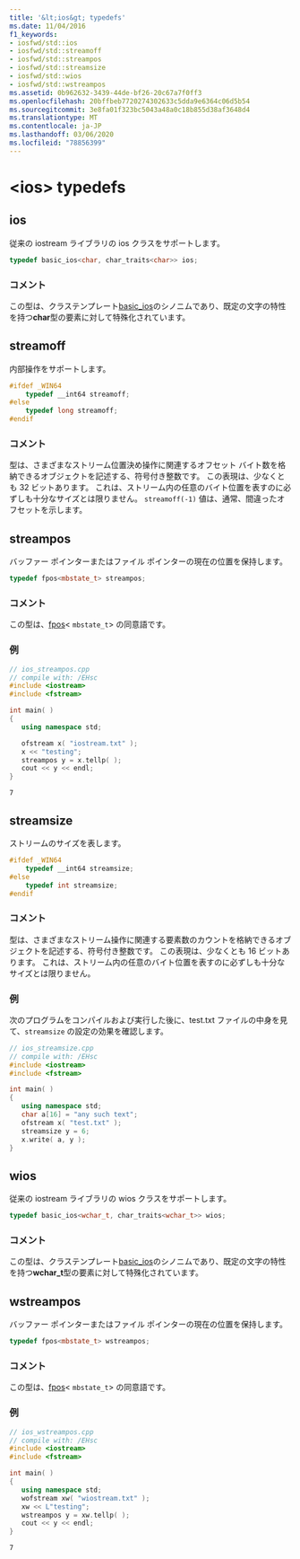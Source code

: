 ```yaml
---
title: '&lt;ios&gt; typedefs'
ms.date: 11/04/2016
f1_keywords:
- iosfwd/std::ios
- iosfwd/std::streamoff
- iosfwd/std::streampos
- iosfwd/std::streamsize
- iosfwd/std::wios
- iosfwd/std::wstreampos
ms.assetid: 0b962632-3439-44de-bf26-20c67a7f0ff3
ms.openlocfilehash: 20bffbeb7720274302633c5dda9e6364c06d5b54
ms.sourcegitcommit: 3e8fa01f323bc5043a48a0c18b855d38af3648d4
ms.translationtype: MT
ms.contentlocale: ja-JP
ms.lasthandoff: 03/06/2020
ms.locfileid: "78856399"
---
```

# <a name="ltiosgt-typedefs"></a>&lt;ios&gt; typedefs

## <a name="ios"></a>ios

従来の iostream ライブラリの ios クラスをサポートします。

```cpp
typedef basic_ios<char, char_traits<char>> ios;
```

### <a name="remarks"></a>コメント

この型は、クラステンプレート[basic_ios](../standard-library/basic-ios-class.md)のシノニムであり、既定の文字の特性を持つ**char**型の要素に対して特殊化されています。

## <a name="streamoff"></a>streamoff

内部操作をサポートします。

```cpp
#ifdef _WIN64
    typedef __int64 streamoff;
#else
    typedef long streamoff;
#endif
```

### <a name="remarks"></a>コメント

型は、さまざまなストリーム位置決め操作に関連するオフセット バイト数を格納できるオブジェクトを記述する、符号付き整数です。 この表現は、少なくとも 32 ビットあります。 これは、ストリーム内の任意のバイト位置を表すのに必ずしも十分なサイズとは限りません。 `streamoff(-1)` 値は、通常、間違ったオフセットを示します。

## <a name="streampos"></a>streampos

バッファー ポインターまたはファイル ポインターの現在の位置を保持します。

```cpp
typedef fpos<mbstate_t> streampos;
```

### <a name="remarks"></a>コメント

この型は、[fpos](../standard-library/fpos-class.md)< `mbstate_t`> の同意語です。

### <a name="example"></a>例

```cpp
// ios_streampos.cpp
// compile with: /EHsc
#include <iostream>
#include <fstream>

int main( )
{
   using namespace std;

   ofstream x( "iostream.txt" );
   x << "testing";
   streampos y = x.tellp( );
   cout << y << endl;
}
```

```Output
7
```

## <a name="streamsize"></a>  streamsize

ストリームのサイズを表します。

```cpp
#ifdef _WIN64
    typedef __int64 streamsize;
#else
    typedef int streamsize;
#endif
```

### <a name="remarks"></a>コメント

型は、さまざまなストリーム操作に関連する要素数のカウントを格納できるオブジェクトを記述する、符号付き整数です。 この表現は、少なくとも 16 ビットあります。 これは、ストリーム内の任意のバイト位置を表すのに必ずしも十分なサイズとは限りません。

### <a name="example"></a>例

次のプログラムをコンパイルおよび実行した後に、test.txt ファイルの中身を見て、`streamsize` の設定の効果を確認します。

```cpp
// ios_streamsize.cpp
// compile with: /EHsc
#include <iostream>
#include <fstream>

int main( )
{
   using namespace std;
   char a[16] = "any such text";
   ofstream x( "test.txt" );
   streamsize y = 6;
   x.write( a, y );
}
```

## <a name="wios"></a>  wios

従来の iostream ライブラリの wios クラスをサポートします。

```cpp
typedef basic_ios<wchar_t, char_traits<wchar_t>> wios;
```

### <a name="remarks"></a>コメント

この型は、クラステンプレート[basic_ios](../standard-library/basic-ios-class.md)のシノニムであり、既定の文字の特性を持つ**wchar_t**型の要素に対して特殊化されています。

## <a name="wstreampos"></a>wstreampos

バッファー ポインターまたはファイル ポインターの現在の位置を保持します。

```cpp
typedef fpos<mbstate_t> wstreampos;
```

### <a name="remarks"></a>コメント

この型は、[fpos](../standard-library/fpos-class.md)< `mbstate_t`> の同意語です。

### <a name="example"></a>例

```cpp
// ios_wstreampos.cpp
// compile with: /EHsc
#include <iostream>
#include <fstream>

int main( )
{
   using namespace std;
   wofstream xw( "wiostream.txt" );
   xw << L"testing";
   wstreampos y = xw.tellp( );
   cout << y << endl;
}
```

```Output
7
```
